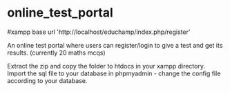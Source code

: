 # online_test_portal
#xampp base url 'http://localhost/educhamp/index.php/register'

An online test portal where users can register/login to give a test and get its results. (currently 20 maths mcqs)

Extract the zip and copy the folder to htdocs in your xampp directory.
Import the sql file to your database in phpmyadmin - change the config file according to your database.
